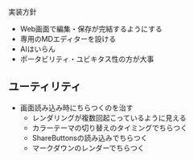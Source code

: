 実装方針
- Web画面で編集・保存が完結するようにする
- 専用のMDエディターを設ける
- AIはいらん
- ポータビリティ・ユビキタス性の方が大事

## ユーティリティ
- 画面読み込み時にちらつくのを治す
  - レンダリングが複数回起こっているように見える
  - カラーテーマの切り替えのタイミングでちらつく
  - ShareButtonsの読み込みでちらつく
  - マークダウンのレンダーでちらつく